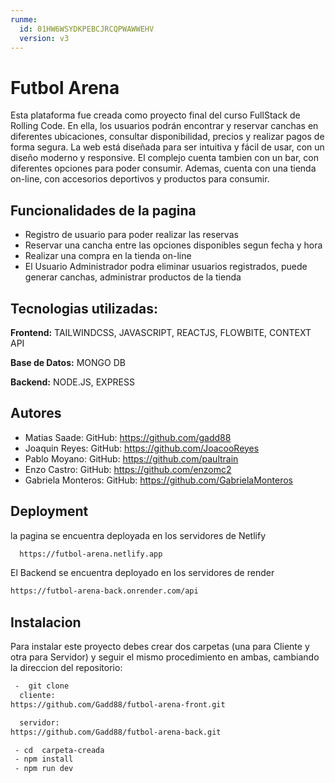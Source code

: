 ```yaml
---
runme:
  id: 01HW6WSYDKPEBCJRCQPWAWWEHV
  version: v3
---
```


# Futbol Arena

Esta plataforma fue creada como proyecto final del curso FullStack de Rolling Code. En ella, los usuarios podrán encontrar y reservar canchas en diferentes ubicaciones, consultar disponibilidad, precios y realizar pagos de forma segura. La web está diseñada para ser intuitiva y fácil de usar, con un diseño moderno y responsive.
El complejo cuenta tambien con un bar, con diferentes opciones para poder consumir. Ademas, cuenta con una tienda on-line, con accesorios deportivos y productos para consumir.

## Funcionalidades de la pagina

- Registro de usuario para poder realizar las reservas
- Reservar una cancha entre las opciones disponibles segun fecha y hora
- Realizar una compra en la tienda on-line
- El Usuario Administrador podra eliminar usuarios registrados, puede generar canchas, administrar  productos de la tienda

## Tecnologias utilizadas:

**Frontend:** TAILWINDCSS, JAVASCRIPT, REACTJS, FLOWBITE, CONTEXT API

**Base de Datos:** MONGO DB

**Backend:** NODE.JS, EXPRESS

## Autores

- Matias Saade: GitHub: https://github.com/gadd88
- Joaquin Reyes: GitHub: https://github.com/JoacooReyes
- Pablo Moyano: GitHub: https://github.com/paultrain
- Enzo Castro: GitHub: https://github.com/enzomc2
- Gabriela Monteros: GitHub: https://github.com/GabrielaMonteros

## Deployment

la pagina se encuentra deployada en los servidores de Netlify

```bash {"id":"01HW6WSYDE74ZKG97WZ2DQ6EV6"}
  https://futbol-arena.netlify.app
```

El Backend se encuentra deployado en los servidores de render

```bash {"id":"01HW6WSYDG33EMXF7942TRVH97"}
https://futbol-arena-back.onrender.com/api
```

## Instalacion

Para instalar este proyecto debes crear dos carpetas (una para Cliente y otra para Servidor) y seguir el mismo procedimiento en ambas, cambiando la direccion del repositorio:

```bash {"id":"01HW6WSYDG33EMXF7943JNGZMD"}
 -  git clone 
  cliente: 
https://github.com/Gadd88/futbol-arena-front.git

  servidor:
https://github.com/Gadd88/futbol-arena-back.git

 - cd  carpeta-creada
 - npm install 
 - npm run dev
```
